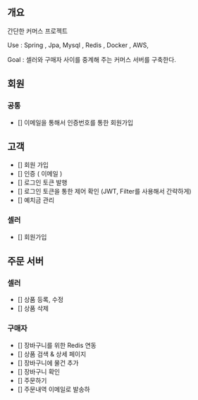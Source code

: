 ## 개요
간단한 커머스 프로젝트

Use : Spring , Jpa, Mysql , Redis , Docker , AWS,

Goal : 셀러와 구매자 사이를 중계해 주는 커머스 서버를 구축한다.

## 회원
### 공통
- []  이메일을 통해서 인증번호를 통한 회원가입

## 고객
- [] 회원 가입
- []  인증 ( 이메일 )
- [] 로그인 토큰 발행
- [] 로그인 토큰을 통한 제어 확인 (JWT, Filter를 사용해서 간략하게)
- [] 예치금 관리

### 셀러
- [] 회원가입

## 주문 서버


### 셀러
- [] 상품 등록, 수정
- [] 상품 삭제

### 구매자
- [] 장바구니를 위한 Redis 연동
- [] 상품 검색 & 상세 페이지
- [] 장바구니에 물건 추가
- [] 장바구니 확인
- [] 주문하기
- [] 주문내역 이메일로 발송하
